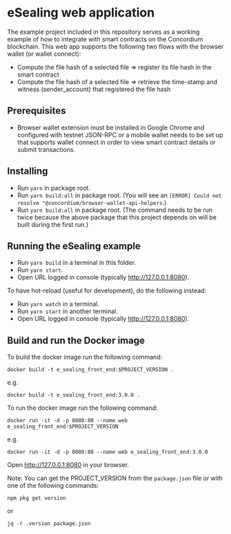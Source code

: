 # eSealing web application

The example project included in this repository serves as a working example of how to integrate with smart contracts on the Concordium blockchain. This web app supports the following two flows with the browser wallet (or wallet connect):

-   Compute the file hash of a selected file => register its file hash in the smart contract
-   Compute the file hash of a selected file => retrieve the time-stamp and witness (sender_account) that registered the file hash

## Prerequisites

-   Browser wallet extension must be installed in Google Chrome and configured with testnet JSON-RPC or a mobile wallet needs to be set up that supports wallet connect in order to view smart contract details or submit transactions.

## Installing

-   Run `yarn` in package root.
-   Run `yarn build:all` in package root. (You will see an `[ERROR] Could not resolve "@concordium/browser-wallet-api-helpers`.)
-   Run `yarn build:all` in package root. (The command needs to be run twice because the above package that this project depends on will be built during the first run.)

## Running the eSealing example

-   Run `yarn build` in a terminal in this folder.
-   Run `yarn start`.
-   Open URL logged in console (typically http://127.0.0.1:8080).

To have hot-reload (useful for development), do the following instead:

-   Run `yarn watch` in a terminal.
-   Run `yarn start` in another terminal.
-   Open URL logged in console (typically http://127.0.0.1:8080).

## Build and run the Docker image

To build the docker image run the following command:

```
docker build -t e_sealing_front_end:$PROJECT_VERSION .
```

e.g.

```
docker build -t e_sealing_front_end:3.0.0 .
```

To run the docker image run the following command:

```
docker run -it -d -p 8080:80 --name web e_sealing_front_end:$PROJECT_VERSION
```

e.g.

```
docker run -it -d -p 8080:80 --name web e_sealing_front_end:3.0.0
```

Open http://127.0.0.1:8080 in your browser.

Note: You can get the PROJECT_VERSION from the `package.json` file or with one of the following commands:

```
npm pkg get version
```

or

```
jq -r .version package.json
```
